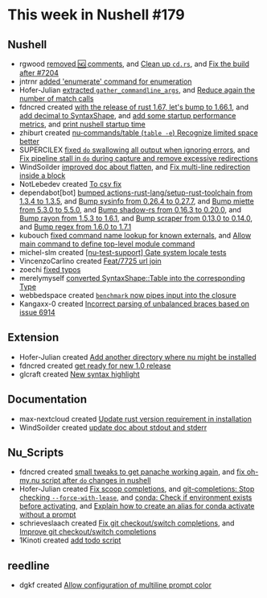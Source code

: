 # This week in Nushell #179


## Nushell


- rgwood [removed 🆖 comments](https://github.com/nushell/nushell/pull/7877), and [Clean up `cd.rs`](https://github.com/nushell/nushell/pull/7876), and [Fix the build after #7204](https://github.com/nushell/nushell/pull/7857)
- jntrnr [added 'enumerate' command for enumeration](https://github.com/nushell/nushell/pull/7871)
- Hofer-Julian [extracted `gather_commandline_args`](https://github.com/nushell/nushell/pull/7868), and [Reduce again the number of match calls](https://github.com/nushell/nushell/pull/7815)
- fdncred created [with the release of rust 1.67, let's bump to 1.66.1](https://github.com/nushell/nushell/pull/7866), and [add decimal to SyntaxShape](https://github.com/nushell/nushell/pull/7852), and [add some startup performance metrics](https://github.com/nushell/nushell/pull/7851), and [print nushell startup time](https://github.com/nushell/nushell/pull/7831)
- zhiburt created [nu-commands/table (`table -e`) Recognize limited space better](https://github.com/nushell/nushell/pull/7861)
- SUPERCILEX [fixed `do` swallowing all output when ignoring errors](https://github.com/nushell/nushell/pull/7859), and [Fix pipeline stall in `do` during capture and remove excessive redirections](https://github.com/nushell/nushell/pull/7204)
- WindSoilder [improved doc about flatten](https://github.com/nushell/nushell/pull/7856), and [Fix multi-line redirection inside a block](https://github.com/nushell/nushell/pull/7808)
- NotLebedev created [To csv fix](https://github.com/nushell/nushell/pull/7850)
- dependabot[bot] [bumped actions-rust-lang/setup-rust-toolchain from 1.3.4 to 1.3.5](https://github.com/nushell/nushell/pull/7840), and [Bump sysinfo from 0.26.4 to 0.27.7](https://github.com/nushell/nushell/pull/7839), and [Bump miette from 5.3.0 to 5.5.0](https://github.com/nushell/nushell/pull/7838), and [Bump shadow-rs from 0.16.3 to 0.20.0](https://github.com/nushell/nushell/pull/7837), and [Bump rayon from 1.5.3 to 1.6.1](https://github.com/nushell/nushell/pull/7836), and [Bump scraper from 0.13.0 to 0.14.0](https://github.com/nushell/nushell/pull/7835), and [Bump regex from 1.6.0 to 1.7.1](https://github.com/nushell/nushell/pull/7833)
- kubouch [fixed command name lookup for known externals](https://github.com/nushell/nushell/pull/7830), and [Allow main command to define top-level module command](https://github.com/nushell/nushell/pull/7764)
- michel-slm created [[nu-test-support] Gate system locale tests](https://github.com/nushell/nushell/pull/7824)
- VincenzoCarlino created [Feat/7725 url join](https://github.com/nushell/nushell/pull/7823)
- zoechi [fixed typos](https://github.com/nushell/nushell/pull/7811)
- merelymyself [converted SyntaxShape::Table into the corresponding Type](https://github.com/nushell/nushell/pull/7781)
- webbedspace created [`benchmark` now pipes input into the closure](https://github.com/nushell/nushell/pull/7776)
- Kangaxx-0 created [Incorrect parsing of unbalanced braces based on issue 6914](https://github.com/nushell/nushell/pull/7621)

## Extension


- Hofer-Julian created [Add another directory where nu might be installed](https://github.com/nushell/vscode-nushell-lang/pull/75)
- fdncred created [get ready for new 1.0 release](https://github.com/nushell/vscode-nushell-lang/pull/74)
- glcraft created [New syntax highlight](https://github.com/nushell/vscode-nushell-lang/pull/73)

## Documentation


- max-nextcloud created [Update rust version requirement in installation](https://github.com/nushell/nushell.github.io/pull/752)
- WindSoilder created [update doc about stdout and stderr](https://github.com/nushell/nushell.github.io/pull/751)


## Nu_Scripts


- fdncred created [small tweaks to get panache working again](https://github.com/nushell/nu_scripts/pull/365), and [fix oh-my.nu script after `do` changes in nushell](https://github.com/nushell/nu_scripts/pull/364)
- Hofer-Julian created [Fix scoop completions](https://github.com/nushell/nu_scripts/pull/363), and [git-completions: Stop checking `--force-with-lease`](https://github.com/nushell/nu_scripts/pull/362), and [conda: Check if environment exists before activating](https://github.com/nushell/nu_scripts/pull/361), and [Explain how to create an alias for conda activate without a prompt](https://github.com/nushell/nu_scripts/pull/360)
- schrieveslaach created [Fix git checkout/switch completions](https://github.com/nushell/nu_scripts/pull/359), and [Improve git checkout/switch completions](https://github.com/nushell/nu_scripts/pull/358)
- 1Kinoti created [add todo script](https://github.com/nushell/nu_scripts/pull/357)


## reedline


- dgkf created [Allow configuration of multiline prompt color](https://github.com/nushell/reedline/pull/531)
